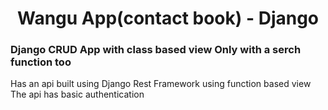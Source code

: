 <div align="center">


# Wangu App(contact book) - Django

</div>


### Django CRUD App  with class  based view Only with a serch function too
 Has an api built using Django Rest Framework using function based view <br/>
 The api has basic authentication <br/>

